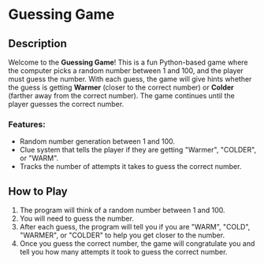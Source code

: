# Guessing Game

## Description
Welcome to the **Guessing Game**! This is a fun Python-based game where the computer picks a random number between 1 and 100, and the player must guess the number. With each guess, the game will give hints whether the guess is getting **Warmer** (closer to the correct number) or **Colder** (farther away from the correct number). The game continues until the player guesses the correct number.

### Features:
- Random number generation between 1 and 100.
- Clue system that tells the player if they are getting "Warmer", "COLDER", or "WARM".
- Tracks the number of attempts it takes to guess the correct number.

## How to Play
1. The program will think of a random number between 1 and 100.
2. You will need to guess the number.
3. After each guess, the program will tell you if you are "WARM", "COLD", "WARMER", or "COLDER" to help you get closer to the number.
4. Once you guess the correct number, the game will congratulate you and tell you how many attempts it took to guess the correct number.